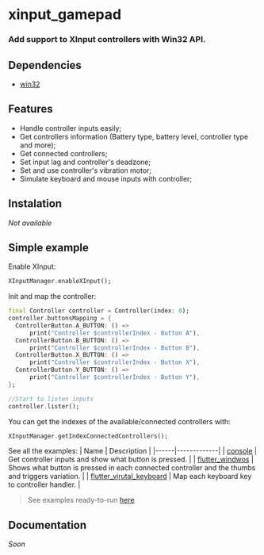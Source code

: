 # xinput_gamepad
### Add support to XInput controllers with Win32 API.

## Dependencies
- [win32](https://pub.dev/packages/win32)

## Features
- Handle controller inputs easily;
- Get controllers information (Battery type, battery level, controller type and more);
- Get connected controllers;
- Set input lag and controller's deadzone;
- Set and use controller's vibration motor;
- Simulate keyboard and mouse inputs with controller;

## Instalation
*Not available*

## Simple example
Enable XInput:
```dart
XInputManager.enableXInput();
```
Init and map the controller:
```dart
final Controller controller = Controller(index: 0);
controller.buttonsMapping = {
  ControllerButton.A_BUTTON: () =>
      print("Controller $controllerIndex - Button A"),
  ControllerButton.B_BUTTON: () =>
      print("Controller $controllerIndex - Button B"),
  ControllerButton.X_BUTTON: () =>
      print("Controller $controllerIndex - Button X"),
  ControllerButton.Y_BUTTON: () =>
      print("Controller $controllerIndex - Button Y"),
};

//Start to listen inputs
controller.lister();
```
You can get the indexes of the available/connected controllers with:
```dart
XInputManager.getIndexConnectedControllers();
```

See all the examples:
| Name | Description |
|------|-------------|
| [console](https://github.com/LuanRoger/xinput_gamepad/tree/main/examples/console) | Get controller inputs and show what button is pressed. |
| [flutter_windwos](https://github.com/LuanRoger/xinput_gamepad/tree/main/examples/flutter_windows) | Shows what button is pressed in each connected controller and the thumbs and triggers variation. |
| [flutter_virutal_keyboard](https://github.com/LuanRoger/xinput_gamepad/tree/main/examples/flutter_virtual_keyboard) | Map each keyboard key to controller handler. |
> See examples ready-to-run [here](https://github.com/LuanRoger/xinput_gamepad/tree/main/examples/pre_builded_examples)

## Documentation
*Soon*
